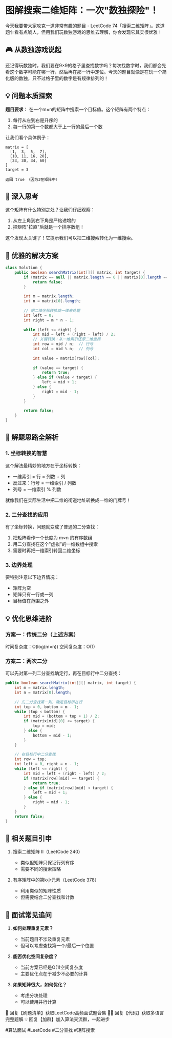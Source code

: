 # 图解搜索二维矩阵：一次"数独探险"！

今天我要带大家攻克一道非常有趣的题目 - LeetCode 74「搜索二维矩阵」。这道题乍看有点唬人，但用我们玩数独游戏的思维去理解，你会发现它其实很优雅！

## 🎮 从数独游戏说起

还记得玩数独时，我们要在9×9的格子里查找数字吗？每次找数字时，我们都会先看这个数字可能在哪一行，然后再在那一行中定位。今天的题目就像是在玩一个简化版的数独，只不过格子里的数字是有规律排列的！

## 💡 问题本质探索

**题目要求**：
在一个m×n的矩阵中搜索一个目标值。这个矩阵有两个特点：
1. 每行从左到右是升序的
2. 每一行的第一个数都大于上一行的最后一个数

让我们看个具体例子：
```
matrix = [
  [1,  3,  5,  7],
  [10, 11, 16, 20],
  [23, 30, 34, 60]
]
target = 3

返回 true （因为3在矩阵中）
```

## 🤔 深入思考

这个矩阵有什么特别之处？让我们仔细观察：
1. 从左上角到右下角是严格递增的
2. 把矩阵"拉直"后就是一个排序数组！

这个发现太关键了！它提示我们可以把二维搜索转化为一维搜索。

## 🚀 优雅的解决方案

```java
class Solution {
    public boolean searchMatrix(int[][] matrix, int target) {
        if (matrix == null || matrix.length == 0 || matrix[0].length == 0) {
            return false;
        }
        
        int m = matrix.length;
        int n = matrix[0].length;
        
        // 把二维坐标转换成一维来处理
        int left = 0;
        int right = m * n - 1;
        
        while (left <= right) {
            int mid = left + (right - left) / 2;
            // 关键转换：从一维索引还原二维坐标
            int row = mid / n;  // 行号
            int col = mid % n;  // 列号
            
            int value = matrix[row][col];
            
            if (value == target) {
                return true;
            } else if (value < target) {
                left = mid + 1;
            } else {
                right = mid - 1;
            }
        }
        
        return false;
    }
}
```

## 📝 解题思路全解析

### 1. 坐标转换的智慧
这个解法最精妙的地方在于坐标转换：
- 一维索引 = 行 × 列数 + 列
- 反过来：行号 = 一维索引 / 列数
- 列号 = 一维索引 % 列数

就像我们在实际生活中把二维的街道地址转换成一维的门牌号！

### 2. 二分查找的应用
有了坐标转换，问题就变成了普通的二分查找：
1. 把矩阵看作一个长度为 m×n 的有序数组
2. 用二分查找在这个"虚拟"的一维数组中搜索
3. 需要时再把一维索引转回二维坐标

### 3. 边界处理
要特别注意以下边界情况：
- 矩阵为空
- 矩阵只有一行或一列
- 目标值在范围之外

## 💡 优化思维进阶

### 方案一：传统二分（上述方案）
时间复杂度：O(log(m×n))
空间复杂度：O(1)

### 方案二：两次二分
可以先对第一列二分查找确定行，再在目标行中二分查找：
```java
public boolean searchMatrix(int[][] matrix, int target) {
    int m = matrix.length;
    int n = matrix[0].length;
    
    // 先二分查找第一列，确定目标所在行
    int top = 0, bottom = m - 1;
    while (top < bottom) {
        int mid = (bottom + top + 1) / 2;
        if (matrix[mid][0] <= target) {
            top = mid;
        } else {
            bottom = mid - 1;
        }
    }
    
    // 在目标行中二分查找
    int row = top;
    int left = 0, right = n - 1;
    while (left <= right) {
        int mid = left + (right - left) / 2;
        if (matrix[row][mid] == target) {
            return true;
        } else if (matrix[row][mid] < target) {
            left = mid + 1;
        } else {
            right = mid - 1;
        }
    }
    return false;
}
```

## 🎯 相关题目引申

1. 搜索二维矩阵 II（LeetCode 240）
   - 类似但矩阵只保证行列有序
   - 需要不同的搜索策略

2. 有序矩阵中的第k小元素（LeetCode 378）
   - 利用类似的矩阵性质
   - 但需要结合二分查找和计数

## 🌟 面试常见追问

1. **如何处理重复元素？**
   - 当前题目不涉及重复元素
   - 但可以考虑查找第一个/最后一个位置

2. **能否优化空间复杂度？**
   - 当前方案已经是O(1)空间复杂度
   - 主要优化点在于减少不必要的计算

3. **如果矩阵很大，如何优化？**
   - 考虑分块处理
   - 可以使用并行计算



🎁 回复【刷题清单】获取LeetCode高频面试题合集
🧑‍💻 回复【代码】获取多语言完整题解
💡 回复【加群】加入算法交流群，一起进步

#算法面试 #LeetCode #二分查找 #矩阵搜索